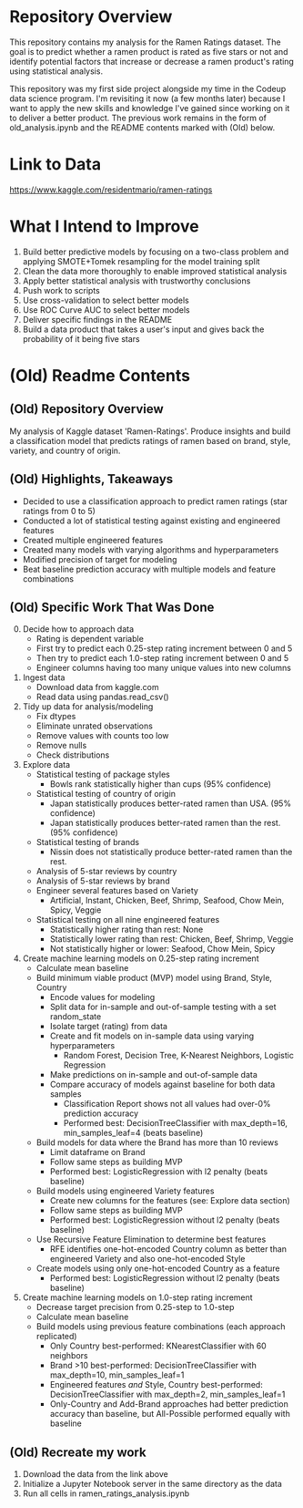 # Repository Overview
This repository contains my analysis for the Ramen Ratings dataset. The goal is to predict whether a ramen product is rated as five stars or not and identify potential factors that increase or decrease a ramen product's rating using statistical analysis.

This repository was my first side project alongside my time in the Codeup data science program. I'm revisiting it now (a few months later) because I want to apply the new skills and knowledge I've gained since working on it to deliver a better product. The previous work remains in the form of old_analysis.ipynb and the README contents marked with (Old) below.

# Link to Data
https://www.kaggle.com/residentmario/ramen-ratings

# What I Intend to Improve
1. Build better predictive models by focusing on a two-class problem and applying SMOTE+Tomek resampling for the model training split
2. Clean the data more thoroughly to enable improved statistical analysis
3. Apply better statistical analysis with trustworthy conclusions
4. Push work to scripts
5. Use cross-validation to select better models
6. Use ROC Curve AUC to select better models
7. Deliver specific findings in the README
8. Build a data product that takes a user's input and gives back the probability of it being five stars

# (Old) Readme Contents
## (Old) Repository Overview
My analysis of Kaggle dataset 'Ramen-Ratings'. Produce insights and build a classification model that predicts ratings of ramen based on brand, style, variety, and country of origin.

## (Old) Highlights, Takeaways
- Decided to use a classification approach to predict ramen ratings (star ratings from 0 to 5)
- Conducted a lot of statistical testing against existing and engineered features
- Created multiple engineered features
- Created many models with varying algorithms and hyperparameters
- Modified precision of target for modeling
- Beat baseline prediction accuracy with multiple models and feature combinations

## (Old) Specific Work That Was Done
0. Decide how to approach data
    * Rating is dependent variable
    * First try to predict each 0.25-step rating increment between 0 and 5
    * Then try to predict each 1.0-step rating increment between 0 and 5
    * Engineer columns having too many unique values into new columns
1. Ingest data
    * Download data from kaggle.com
    * Read data using pandas.read_csv()
2. Tidy up data for analysis/modeling
    * Fix dtypes
    * Eliminate unrated observations
    * Remove values with counts too low
    * Remove nulls
    * Check distributions
3. Explore data
    * Statistical testing of package styles
        * Bowls rank statistically higher than cups (95% confidence)
    * Statistical testing of country of origin
        * Japan statistically produces better-rated ramen than USA. (95% confidence)
        * Japan statistically produces better-rated ramen than the rest. (95% confidence)
    * Statistical testing of brands
        * Nissin does not statistically produce better-rated ramen than the rest.
    * Analysis of 5-star reviews by country
    * Analysis of 5-star reviews by brand
    * Engineer several features based on Variety
        * Artificial, Instant, Chicken, Beef, Shrimp, Seafood, Chow Mein, Spicy, Veggie
    * Statistical testing on all nine engineered features
        * Statistically higher rating than rest: None
        * Statistically lower rating than rest: Chicken, Beef, Shrimp, Veggie
        * Not statistically higher or lower: Seafood, Chow Mein, Spicy
4. Create machine learning models on 0.25-step rating increment
    * Calculate mean baseline
    * Build minimum viable product (MVP) model using Brand, Style, Country
        * Encode values for modeling
        * Split data for in-sample and out-of-sample testing with a set random_state
        * Isolate target (rating) from data
        * Create and fit models on in-sample data using varying hyperparameters
            * Random Forest, Decision Tree, K-Nearest Neighbors, Logistic Regression
        * Make predictions on in-sample and out-of-sample data
        * Compare accuracy of models against baseline for both data samples
            * Classification Report shows not all values had over-0% prediction accuracy
            * Performed best: DecisionTreeClassifier with max_depth=16, min_samples_leaf=4 (beats baseline)
    * Build models for data where the Brand has more than 10 reviews
        * Limit dataframe on Brand
        * Follow same steps as building MVP
        * Performed best: LogisticRegression with l2 penalty (beats baseline)
    * Build models using engineered Variety features
        * Create new columns for the features (see: Explore data section)
        * Follow same steps as building MVP
        * Performed best: LogisticRegression without l2 penalty (beats baseline)
    *  Use Recursive Feature Elimination to determine best features
        * RFE identifies one-hot-encoded Country column as better than engineered Variety and also one-hot-encoded Style
    * Create models using only one-hot-encoded Country as a feature
        * Performed best: LogisticRegression without l2 penalty (beats baseline)
5. Create machine learning models on 1.0-step rating increment
    * Decrease target precision from 0.25-step to 1.0-step
    * Calculate mean baseline
    * Build models using previous feature combinations (each approach replicated)
        * Only Country best-performed: KNearestClassifier with 60 neighbors
        * Brand >10 best-performed: DecisionTreeClassifier with max_depth=10, min_samples_leaf=1
        * Engineered features *and* Style, Country best-performed: DecisionTreeClassifier with max_depth=2, min_samples_leaf=1
        * Only-Country and Add-Brand approaches had better prediction accuracy than baseline, but All-Possible performed equally with baseline

## (Old) Recreate my work
1. Download the data from the link above
2. Initialize a Jupyter Notebook server in the same directory as the data
3. Run all cells in ramen_ratings_analysis.ipynb